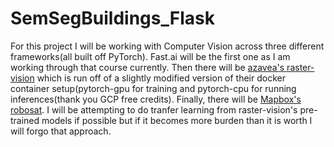 # SemSegBuildings_Flask

For this project I will be working with Computer Vision across three different frameworks(all built off PyTorch). Fast.ai will be the first one as I am working through that course currently. Then there will be [azavea's raster-vision](https://github.com/azavea/raster-vision) which is run off of a slightly modified version of their docker container setup(pytorch-gpu for training and pytorch-cpu for running inferences(thank you GCP free credits). Finally, there will be [Mapbox's robosat](https://github.com/mapbox/robosat). I will be attempting to do tranfer learning from raster-vision's pre-trained models if possible but if it becomes more burden than it is worth I will forgo that approach. 
